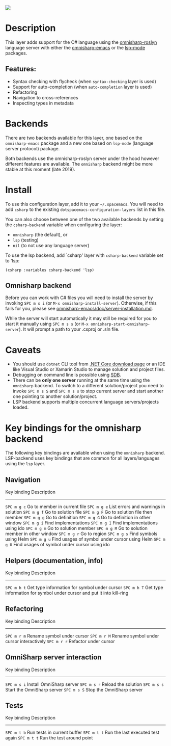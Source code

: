 ![](img/csharp.png)

Description
===========

This layer adds support for the C\# language using the
[omnisharp-roslyn](https://github.com/OmniSharp/omnisharp-roslyn)
language server with either the
[omnisharp-emacs](https://github.com/OmniSharp/omnisharp-emacs) or the
[lsp-mode](https://github.com/emacs-lsp/lsp-mode) packages.

Features:
---------

-   Syntax checking with flycheck (when `syntax-checking` layer is used)
-   Support for auto-completion (when `auto-completion` layer is used)
-   Refactoring
-   Navigation to cross-references
-   Inspecting types in metadata

Backends
========

There are two backends available for this layer, one based on the
`omnisharp-emacs` package and a new one based on `lsp-mode` (language
server protocol) package.

Both backends use the omnisharp-roslyn server under the hood however
different features are available. The `omnisharp` backend might be more
stable at this moment (late 2019).

Install
=======

To use this configuration layer, add it to your `~/.spacemacs`. You will
need to add `csharp` to the existing `dotspacemacs-configuration-layers`
list in this file.

You can also choose between one of the two available backends by setting
the `csharp-backend` variable when configuring the layer:

-   `omnisharp` (the default), or
-   `lsp` (testing)
-   `nil` (to not use any language server)

To use the lsp backend, add \`csharp\' layer with `csharp-backend`
variable set to \'lsp:

``` {.elisp}
(csharp :variables csharp-backend 'lsp)
```

Omnisharp backend
-----------------

Before you can work with C\# files you will need to install the server
by invoking `SPC m s i` (or `M-x omnisharp-install-server`). Otherwise,
if this fails for you, please see
[omnisharp-emacs/doc/server-installation.md](https://github.com/OmniSharp/omnisharp-emacs/blob/master/doc/server-installation.md).

While the server will start automatically it may still be required for
you to start it manually using `SPC m s s` (or
`M-x omnisharp-start-omnisharp-server`). It will prompt a path to your
.csproj or .sln file.

Caveats
=======

-   You should use `dotnet` CLI tool from [.NET Core download
    page](https://www.microsoft.com/net/download/core) or an IDE like
    Visual Studio or Xamarin Studio to manage solution and project
    files.
-   Debugging on command line is possible using
    [SDB](https://github.com/mono/sdb).
-   There can be **only one server** running at the same time using the
    `omnisharp` backend. To switch to a different solution/project you
    need to invoke `SPC m s S` and `SPC m s s` to stop current server
    and start another one pointing to another solution/project.
-   LSP backend supports multiple concurrent language servers/projects
    loaded.

Key bindings for the omnisharp backend
======================================

The following key bindings are available when using the `omnisharp`
backend. LSP-backend uses key bindings that are common for all
layers/languages using the `lsp` layer.

Navigation
----------

  Key binding   Description
  ------------- -----------------------------------------------
  `SPC m g c`   Go to member in current file
  `SPC m g e`   List errors and warnings in solution
  `SPC m g f`   Go to solution file
  `SPC m g F`   Go to solution file then member
  `SPC m g g`   Go to definition
  `SPC m g G`   Go to definition in other window
  `SPC m g i`   Find implementations
  `SPC m g I`   Find implementations using ido
  `SPC m g m`   Go to solution member
  `SPC m g M`   Go to solution member in other window
  `SPC m g r`   Go to region
  `SPC m g s`   Find symbols using Helm
  `SPC m g u`   Find usages of symbol under cursor using Helm
  `SPC m g U`   Find usages of symbol under cursor using ido

Helpers (documentation, info)
-----------------------------

  Key binding   Description
  ------------- ------------------------------------------------------------------------
  `SPC m h t`   Get type information for symbol under cursor
  `SPC m h T`   Get type information for symbol under cursor and put it into kill-ring

Refactoring
-----------

  Key binding   Description
  ------------- ------------------------------------------
  `SPC m r m`   Rename symbol under cursor
  `SPC m r M`   Rename symbol under cursor interactively
  `SPC m r r`   Refactor under cursor

OmniSharp server interaction
----------------------------

  Key binding   Description
  ------------- ----------------------------
  `SPC m s i`   Install OmniSharp server
  `SPC m s r`   Reload the solution
  `SPC m s s`   Start the OmniSharp server
  `SPC m s S`   Stop the OmniSharp server

Tests
-----

  Key binding   Description
  ------------- ----------------------------------
  `SPC m t b`   Run tests in current buffer
  `SPC m t t`   Run the last executed test again
  `SPC m t t`   Run the test around point
